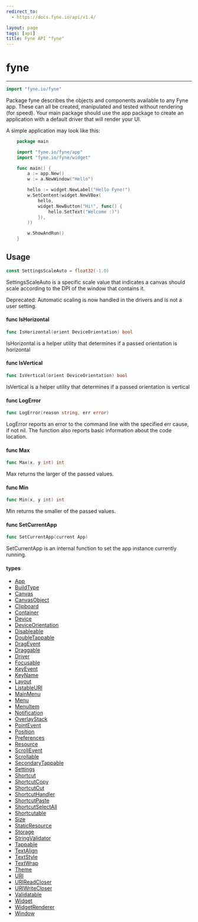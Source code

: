```yaml
---
redirect_to:
  - https://docs.fyne.io/api/v1.4/

layout: page
tags: [api]
title: Fyne API "fyne"
---
```



# fyne
---
```go
import "fyne.io/fyne"
```

Package fyne describes the objects and components available to any Fyne app. These can all be created, manipulated and tested without rendering (for speed). Your main package should use the app package to create an application with a default driver that will render your UI.

A simple application may look like this:

```go
    package main

    import "fyne.io/fyne/app"
    import "fyne.io/fyne/widget"

    func main() {
    	a := app.New()
    	w := a.NewWindow("Hello")

    	hello := widget.NewLabel("Hello Fyne!")
    	w.SetContent(widget.NewVBox(
    		hello,
    		widget.NewButton("Hi!", func() {
    			hello.SetText("Welcome :)")
    		}),
    	))

    	w.ShowAndRun()
    }
```

## Usage

```go
const SettingsScaleAuto = float32(-1.0)
```
SettingsScaleAuto is a specific scale value that indicates a canvas should scale according to the DPI of the window that contains it.


<div class="deprecated">
Deprecated: Automatic scaling is now handled in the drivers and is not a user setting.</div>

#### func  IsHorizontal

```go
func IsHorizontal(orient DeviceOrientation) bool
```
IsHorizontal is a helper utility that determines if a passed orientation is horizontal

#### func  IsVertical

```go
func IsVertical(orient DeviceOrientation) bool
```
IsVertical is a helper utility that determines if a passed orientation is vertical

#### func  LogError

```go
func LogError(reason string, err error)
```
LogError reports an error to the command line with the specified err cause, if not nil. The function also reports basic information about the code location.

#### func  Max

```go
func Max(x, y int) int
```
Max returns the larger of the passed values.

#### func  Min

```go
func Min(x, y int) int
```
Min returns the smaller of the passed values.

#### func  SetCurrentApp

```go
func SetCurrentApp(current App)
```
SetCurrentApp is an internal function to set the app instance currently running.

#### types

 * [App](app.html)
 * [BuildType](buildtype.html)
 * [Canvas](canvas.html)
 * [CanvasObject](canvasobject.html)
 * [Clipboard](clipboard.html)
 * [Container](container.html)
 * [Device](device.html)
 * [DeviceOrientation](deviceorientation.html)
 * [Disableable](disableable.html)
 * [DoubleTappable](doubletappable.html)
 * [DragEvent](dragevent.html)
 * [Draggable](draggable.html)
 * [Driver](driver.html)
 * [Focusable](focusable.html)
 * [KeyEvent](keyevent.html)
 * [KeyName](keyname.html)
 * [Layout](layout.html)
 * [ListableURI](listableuri.html)
 * [MainMenu](mainmenu.html)
 * [Menu](menu.html)
 * [MenuItem](menuitem.html)
 * [Notification](notification.html)
 * [OverlayStack](overlaystack.html)
 * [PointEvent](pointevent.html)
 * [Position](position.html)
 * [Preferences](preferences.html)
 * [Resource](resource.html)
 * [ScrollEvent](scrollevent.html)
 * [Scrollable](scrollable.html)
 * [SecondaryTappable](secondarytappable.html)
 * [Settings](settings.html)
 * [Shortcut](shortcut.html)
 * [ShortcutCopy](shortcutcopy.html)
 * [ShortcutCut](shortcutcut.html)
 * [ShortcutHandler](shortcuthandler.html)
 * [ShortcutPaste](shortcutpaste.html)
 * [ShortcutSelectAll](shortcutselectall.html)
 * [Shortcutable](shortcutable.html)
 * [Size](size.html)
 * [StaticResource](staticresource.html)
 * [Storage](storage.html)
 * [StringValidator](stringvalidator.html)
 * [Tappable](tappable.html)
 * [TextAlign](textalign.html)
 * [TextStyle](textstyle.html)
 * [TextWrap](textwrap.html)
 * [Theme](theme.html)
 * [URI](uri.html)
 * [URIReadCloser](urireadcloser.html)
 * [URIWriteCloser](uriwritecloser.html)
 * [Validatable](validatable.html)
 * [Widget](widget.html)
 * [WidgetRenderer](widgetrenderer.html)
 * [Window](window.html)

